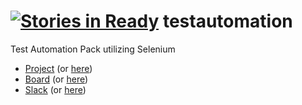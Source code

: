 [![Stories in Ready](https://badge.waffle.io/deftpack/testautomation.png?label=ready&title=Ready)](https://waffle.io/deftpack/testautomation)
testautomation
==============

Test Automation Pack utilizing Selenium

* [Project](http://testautomation.deftpack.com) (or [here](http://testautomation.deftpack.co.uk))
* [Board](http://board.testautomation.deftpack.com) (or [here](http://board.testautomation.deftpack.co.uk))
* [Slack](http://slack.testautomation.deftpack.com) (or [here](http://slack.testautomation.deftpack.co.uk))
